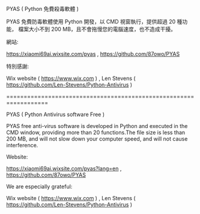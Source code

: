 PYAS ( Python 免費殺毒軟體 )

PYAS 免費防毒軟體使用 Python 開發，以 CMD 視窗執行，提供超過 20 種功能，
檔案大小不到 200 MB，且不會拖慢您的電腦速度，也不造成干擾。

網站:

https://xiaomi69ai.wixsite.com/pyas , 
https://github.com/87owo/PYAS

特別感謝: 

Wix website ( https://www.wix.com ) , 
Len Stevens ( https://github.com/Len-Stevens/Python-Antivirus )

==================================================================

PYAS ( Python Antivirus software Free )

PYAS free anti-virus software is developed in Python and executed 
in the CMD window, providing more than 20 functions.The file size 
is less than 200 MB, and will not slow down your computer speed, 
and will not cause interference.

Website:

https://xiaomi69ai.wixsite.com/pyas?lang=en , 
https://github.com/87owo/PYAS

We are especially grateful:

Wix website ( https://www.wix.com ) , 
Len Stevens ( https://github.com/Len-Stevens/Python-Antivirus )
